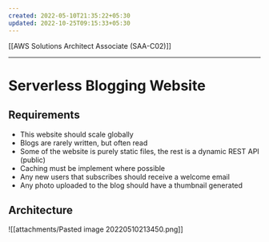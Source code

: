 ```yaml
---
created: 2022-05-10T21:35:22+05:30
updated: 2022-10-25T09:15:33+05:30
---
```

[[AWS Solutions Architect Associate (SAA-C02)]]

---
# Serverless Blogging Website

## Requirements
-   This website should scale globally
-   Blogs are rarely written, but often read
-   Some of the website is purely static files, the rest is a dynamic REST API (public)
-   Caching must be implement where possible
-   Any new users that subscribes should receive a welcome email
-   Any photo uploaded to the blog should have a thumbnail generated

## Architecture
![[attachments/Pasted image 20220510213450.png]]